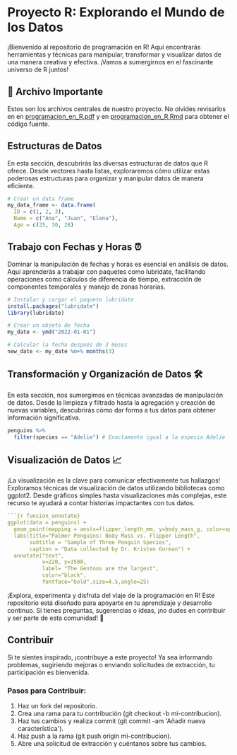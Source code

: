 # Proyecto R: Explorando el Mundo de los Datos

¡Bienvenido al repositorio de programación en R! Aquí encontrarás herramientas y técnicas para manipular, transformar y visualizar datos de una manera creativa 
y efectiva. ¡Vamos a sumergirnos en el fascinante universo de R juntos!

## 💎 Archivo Importante

Estos son los archivos centrales de nuestro proyecto. No olvides revisarlos en en
[programacion_en_R.pdf](https://github.com/Alabac92/Programacion_R/blob/main/programacion_en_R.pdf) y en [programacion_en_R.Rmd](https://github.com/Alabac92/Programacion_R/blob/main/programacion_en_R.Rmd) para obtener el código fuente.

## Estructuras de Datos
En esta sección, descubrirás las diversas estructuras de datos que R ofrece. Desde vectores hasta listas, exploraremos cómo utilizar estas poderosas estructuras 
para organizar y manipular datos de manera eficiente.

```R
# Crear un data frame
my_data_frame <- data.frame(
  ID = c(1, 2, 3),
  Name = c("Ana", "Juan", "Elena"),
  Age = c(25, 30, 28)
```
## Trabajo con Fechas y Horas ⏰
Dominar la manipulación de fechas y horas es esencial en análisis de datos. Aquí aprenderás a trabajar con paquetes como lubridate, facilitando operaciones como cálculos de diferencia de tiempo, extracción de componentes temporales y manejo de zonas horarias.

```R
# Instalar y cargar el paquete lubridate
install.packages("lubridate")
library(lubridate)

# Crear un objeto de fecha
my_date <- ymd("2022-01-01")

# Calcular la fecha después de 3 meses
new_date <- my_date %m+% months(3)
```

## Transformación y Organización de Datos 🛠️
En esta sección, nos sumergimos en técnicas avanzadas de manipulación de datos. Desde la limpieza y filtrado hasta la agregación y creación de nuevas variables, descubrirás cómo dar forma a tus datos para obtener información significativa.

```R
penguins %>% 
  filter(species == "Adelie") # Exactamente igual a la especia Adelie
```
## Visualización de Datos 📈
¡La visualización es la clave para comunicar efectivamente tus hallazgos! Exploramos técnicas de visualización de datos utilizando bibliotecas como ggplot2. Desde gráficos simples hasta visualizaciones más complejas, este recurso te ayudará a contar historias impactantes con tus datos.
```R
```{r funcion_annotate}
ggplot(data = penguins) +
  geom_point(mapping = aes(x=flipper_length_mm, y=body_mass_g, color=species))+
  labs(title="Palmer Penguins: Body Mass vs. Flipper Length",
       subtitle = "Sample of Three Penguin Species",
       caption = "Data collected by Dr. Kristen Gorman") +
  annotate("text", 
           x=220, y=3500,
           label= "The Gentoos are the largest",
           color="black",
           fontface="bold",size=4.5,angle=25)
```

¡Explora, experimenta y disfruta del viaje de la programación en R! Este repositorio está diseñado para apoyarte en tu aprendizaje y desarrollo continuo. Si tienes preguntas, sugerencias o ideas, ¡no dudes en contribuir y ser parte de esta comunidad! 🚀

## Contribuir
Si te sientes inspirado, ¡contribuye a este proyecto! Ya sea informando problemas, sugiriendo mejoras o enviando solicitudes de extracción, tu participación es bienvenida.

### Pasos para Contribuir:
1. Haz un fork del repositorio.
2. Crea una rama para tu contribución (git checkout -b mi-contribucion).
3. Haz tus cambios y realiza commit (git commit -am 'Añadir nueva característica').
4. Haz push a la rama (git push origin mi-contribucion).
5. Abre una solicitud de extracción y cuéntanos sobre tus cambios.
